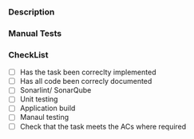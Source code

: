 ### Description

### Manual Tests

### CheckList
- [ ] Has the task been correclty implemented
- [ ] Has all code been correcly documented
- [ ] Sonarlint/ SonarQube
- [ ] Unit testing
- [ ] Application build
- [ ] Manaul testing
- [ ] Check that the task meets the ACs where required
